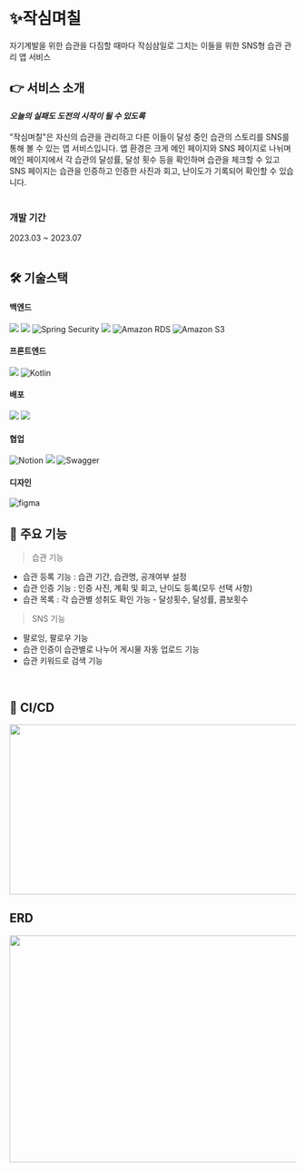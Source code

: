 # ✨작심며칠
자기계발을 위한 습관을 다짐할 때마다 작심삼일로 그치는 이들을 위한 SNS형 습관 관리 앱 서비스

## 👉 서비스 소개
***오늘의 실패도 도전의 시작이 될 수 있도록***<br><br>
"작심며칠"은 자신의 습관을 관리하고 다른 이들이 달성 중인 습관의 스토리를 SNS를 통해 볼 수 있는 앱 서비스입니다. 앱 환경은 크게 메인 페이지와 SNS 페이지로 나뉘며 메인 페이지에서 각 습관의 달성률, 달성 횟수 등을 확인하며 습관을 체크할 수 있고 SNS 페이지는 습관을 인증하고 인증한 사진과 회고, 난이도가 기록되어 확인할 수 있습니다.
<br><br>

### 개발 기간
2023.03 ~ 2023.07
<br><br>

## 🛠 기술스택

#### 백엔드

<img src="https://img.shields.io/badge/springboot-6DB33F?style=flat-logo&logo=springboot&logoColor=white"> <img src="https://img.shields.io/badge/gradle-02303A?style=flat-logo&logo=gradle&logoColor=white"> <img alt="Spring Security" src="https://img.shields.io/badge/Spring Security-6DB33F?style=flat-logo&logo=Spring Security&logoColor=white"> <img src="https://img.shields.io/badge/mysql-4479A1?style=flat-logo&logo=mysql&logoColor=white"> <img alt="Amazon RDS" src="https://img.shields.io/badge/Amazon RDS-527FFF?style=flat-logo&logo=Amazon RDS&logoColor=white"> <img alt="Amazon S3" src="https://img.shields.io/badge/Amazon S3-569A31?style=flat-logo&logo=Amazon S3&logoColor=white">

#### 프론트엔드
<img src="https://img.shields.io/badge/Android Studio-3DDC84?style=flat-logo&logo=Android Studio&logoColor=white"/> <img alt="Kotlin" src="https://img.shields.io/badge/Kotlin-7F52FF?style=flat-logo&logo=Kotlin&logoColor=white">

#### 배포
<img src="https://img.shields.io/badge/amazonaws-232F3E?style=flat-logo&logo=amazonaws&logoColor=white"> <img src="https://img.shields.io/badge/amazonec2-FF9900?style=flat-logo&logo=amazonec2&logoColor=white">

#### 협업
<img alt="Notion" src="https://img.shields.io/badge/Notion-000000?style=flat-logo&logo=Notion&logoColor=white"> <img src="https://img.shields.io/badge/github-181717?style=flat-logo&logo=github&logoColor=white"> <img alt="Swagger" src="https://img.shields.io/badge/Swagger-85EA2D?style=flat-logo&logo=Swagger&logoColor=white">

#### 디자인
<img alt="figma" src="https://img.shields.io/badge/figma-F24E1E?style=flat-logo&logo=figma&logoColor=white">
<br>

## 📌 주요 기능
>습관 기능
- 습관 등록 기능 : 습관 기간, 습관명, 공개여부 설정
- 습관 인증 기능 : 인증 사진, 계획 및 회고, 난이도 등록(모두 선택 사항)
- 습관 목록 : 각 습관별 성취도 확인 가능 - 달성횟수, 달성률, 콤보횟수
>SNS 기능
- 팔로잉, 팔로우 기능
- 습관 인증이 습관별로 나누어 게시물 자동 업로드 기능
- 습관 키워드로 검색 기능

<br>

## 🚀 CI/CD
<img src="https://github.com/jiixon/three-days-backend/assets/108799865/b64e3024-5377-46d4-a5ce-b0a449400ee0.png" width="800" height="300"/>

## ERD
<img src="https://github.com/jiixon/three-days-backend/assets/108799865/2b02ec32-b336-4488-b01b-d44bc8811df8.png" width="800" height="400"/>


